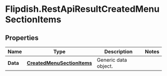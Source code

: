 # Flipdish.RestApiResultCreatedMenuSectionItems

## Properties
Name | Type | Description | Notes
------------ | ------------- | ------------- | -------------
**Data** | [**CreatedMenuSectionItems**](CreatedMenuSectionItems.md) | Generic data object. | 


